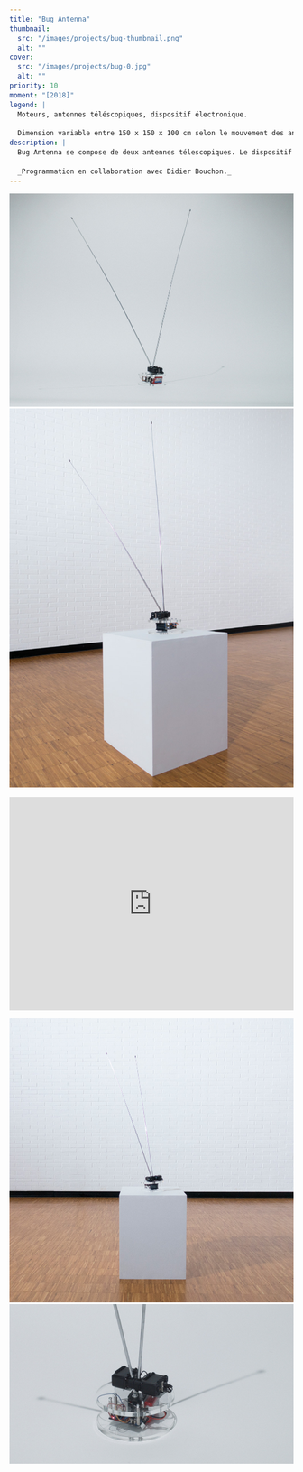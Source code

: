 ```yaml
---
title: "Bug Antenna"
thumbnail:
  src: "/images/projects/bug-thumbnail.png"
  alt: ""
cover:
  src: "/images/projects/bug-0.jpg"
  alt: ""
priority: 10
moment: "[2018]"
legend: |
  Moteurs, antennes téléscopiques, dispositif électronique. 

  Dimension variable entre 150 x 150 x 100 cm selon le mouvement des antennes.
description: |
  Bug Antenna se compose de deux antennes télescopiques. Le dispositif réagit à l’intensité et aux nombres des réseaux Wi-Fi présents dans l'espace. Le mouvement s’apparente à celui des antennes d’un insecte, cherchant à sonder et à interagir avec son environnement. Les antennes sont détournées de leur mode de fonctionnement initial pour rendre sensible l'activité hertzienne de la pièce. Plus l’activité des réseaux est grande, plus le dispositif est actif.

  _Programmation en collaboration avec Didier Bouchon._
---
```


![](/images/projects/bug-1.jpg)
![](/images/projects/bug-2.jpg)

<div style="padding:75% 0 0 0;position:relative;"><iframe src="https://player.vimeo.com/video/321474353?h=294626227c&title=0&byline=0&portrait=0" style="position:absolute;top:0;left:0;width:100%;height:100%;" frameborder="0" allow="autoplay; fullscreen; picture-in-picture" allowfullscreen></iframe></div><script src="https://player.vimeo.com/api/player.js"></script>

![](/images/projects/bug-3.jpg)
![](/images/projects/bug-0.jpg)
